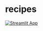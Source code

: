 # recipes

[![Streamlit App](https://static.streamlit.io/badges/streamlit_badge_black_white.svg)](https://poppy-nicolette-recipes-streamlit-app-m8luy3.streamlit.app/)
